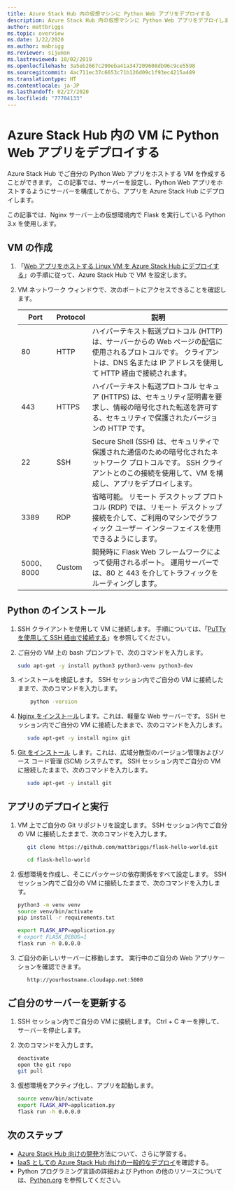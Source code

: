 ```yaml
---
title: Azure Stack Hub 内の仮想マシンに Python Web アプリをデプロイする
description: Azure Stack Hub 内の仮想マシンに Python Web アプリをデプロイします。
author: mattbriggs
ms.topic: overview
ms.date: 1/22/2020
ms.author: mabrigg
ms.reviewer: sijuman
ms.lastreviewed: 10/02/2019
ms.openlocfilehash: 3a5eb2667c290eba41a347209608db96c9ce5598
ms.sourcegitcommit: 4ac711ec37c6653c71b126d09c1f93ec4215a489
ms.translationtype: HT
ms.contentlocale: ja-JP
ms.lasthandoff: 02/27/2020
ms.locfileid: "77704133"
---
```

# <a name="deploy-a-python-web-app-to-a-vm-in-azure-stack-hub"></a>Azure Stack Hub 内の VM に Python Web アプリをデプロイする

Azure Stack Hub でご自分の Python Web アプリをホストする VM を作成することができます。 この記事では、サーバーを設定し、Python Web アプリをホストするようにサーバーを構成してから、アプリを Azure Stack Hub にデプロイします。

この記事では、Nginx サーバー上の仮想環境内で Flask を実行している Python 3.x を使用します。

## <a name="create-a-vm"></a>VM の作成

1. 「[Web アプリをホストする Linux VM を Azure Stack Hub にデプロイする](azure-stack-dev-start-howto-deploy-linux.md)」の手順に従って、Azure Stack Hub で VM を設定します。

2. VM ネットワーク ウィンドウで、次のポートにアクセスできることを確認します。

    | Port | Protocol | 説明 |
    | --- | --- | --- |
    | 80 | HTTP | ハイパーテキスト転送プロトコル (HTTP) は、サーバーからの Web ページの配信に使用されるプロトコルです。 クライアントは、DNS 名または IP アドレスを使用して HTTP 経由で接続されます。 |
    | 443 | HTTPS | ハイパーテキスト転送プロトコル セキュア (HTTPS) は、セキュリティ証明書を要求し、情報の暗号化された転送を許可する、セキュリティで保護されたバージョンの HTTP です。 |
    | 22 | SSH | Secure Shell (SSH) は、セキュリティで保護された通信のための暗号化されたネットワーク プロトコルです。 SSH クライアントとのこの接続を使用して、VM を構成し、アプリをデプロイします。 |
    | 3389 | RDP | 省略可能。 リモート デスクトップ プロトコル (RDP) では、リモート デスクトップ接続を介して、ご利用のマシンでグラフィック ユーザー インターフェイスを使用できるようにします。   |
    | 5000、8000 | Custom | 開発時に Flask Web フレームワークによって使用されるポート。 運用サーバーでは、80 と 443 を介してトラフィックをルーティングします。 |

## <a name="install-python"></a>Python のインストール

1. SSH クライアントを使用して VM に接続します。 手順については、「[PuTTy を使用して SSH 経由で接続する](azure-stack-dev-start-howto-ssh-public-key.md#connect-with-ssh-by-using-putty)」を参照してください。
2. ご自分の VM 上の bash プロンプトで、次のコマンドを入力します。

    ```bash  
    sudo apt-get -y install python3 python3-venv python3-dev
    ```

3. インストールを検証します。 SSH セッション内でご自分の VM に接続したままで、次のコマンドを入力します。

    ```bash  
        python -version
    ```

3. [Nginx をインストール](https://www.nginx.com/resources/wiki/)します。これは、軽量な Web サーバーです。 SSH セッション内でご自分の VM に接続したままで、次のコマンドを入力します。

    ```bash  
       sudo apt-get -y install nginx git
    ```

4. [Git をインストール](https://git-scm.com) します。これは、広域分散型のバージョン管理およびソース コード管理 (SCM) システムです。 SSH セッション内でご自分の VM に接続したままで、次のコマンドを入力します。

    ```bash  
       sudo apt-get -y install git
    ```

## <a name="deploy-and-run-the-app"></a>アプリのデプロイと実行

1. VM 上でご自分の Git リポジトリを設定します。 SSH セッション内でご自分の VM に接続したままで、次のコマンドを入力します。

    ```bash  
       git clone https://github.com/mattbriggs/flask-hello-world.git
    
       cd flask-hello-world
    ```

2. 仮想環境を作成し、そこにパッケージの依存関係をすべて設定します。 SSH セッション内でご自分の VM に接続したままで、次のコマンドを入力します。

    ```bash  
    python3 -m venv venv
    source venv/bin/activate
    pip install -r requirements.txt
    
    export FLASK_APP=application.py
    # export FLASK_DEBUG=1 
    flask run -h 0.0.0.0
    ```

3. ご自分の新しいサーバーに移動します。 実行中のご自分の Web アプリケーションを確認できます。

    ```HTTP  
       http://yourhostname.cloudapp.net:5000
    ```

## <a name="update-your-server"></a>ご自分のサーバーを更新する

1. SSH セッション内でご自分の VM に接続します。 Ctrl + C キーを押して、サーバーを停止します。

2. 次のコマンドを入力します。

    ```bash  
    deactivate
    open the git repo
    git pull
    ```

3. 仮想環境をアクティブ化し、アプリを起動します。

    ```bash  
    source venv/bin/activate
    export FLASK_APP=application.py
    flask run -h 0.0.0.0
    ```

## <a name="next-steps"></a>次のステップ

- [Azure Stack Hub 向けの開発](azure-stack-dev-start.md)方法について、さらに学習する。
- [IaaS としての Azure Stack Hub 向けの一般的なデプロイ](azure-stack-dev-start-deploy-app.md)を確認する。
- Python プログラミング言語の詳細および Python の他のリソースについては、[Python.org](https://www.python.org) を参照してください。
